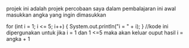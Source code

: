 projek ini adalah projek percobaan saya dalam pembalajaran ini
awal masukkan angka yang ingin dimasukkan

for (int i = 1; i <= 5; i++) {
            System.out.println("i = " + i);
        }
//kode ini dipergunakan untuk jika i = 1 dan 1 <=5 maka akan keluar ouput hasil i = angka + 1

